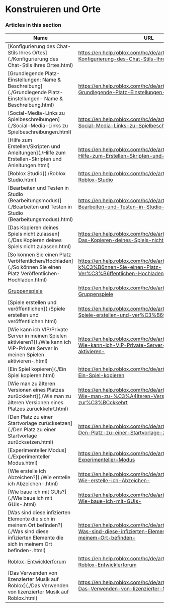 # Konstruieren und Orte  
### Articles in this section
Name|URL
-|-
[Konfigurierung des Chat-Stils Ihres Ortes](./Konfigurierung des Chat-Stils Ihres Ortes.html) |https://en.help.roblox.com/hc/de/articles/360019904552-Konfigurierung-des-Chat-Stils-Ihres-Ortes
[Grundlegende Platz-Einstellungen: Name & Beschreibung](./Grundlegende Platz-Einstellungen- Name & Beschreibung.html) |https://en.help.roblox.com/hc/de/articles/203314030-Grundlegende-Platz-Einstellungen-Name-Beschreibung
[Social-Media-Links zu Spielbeschreibungen](./Social-Media-Links zu Spielbeschreibungen.html) |https://en.help.roblox.com/hc/de/articles/360000910966-Social-Media-Links-zu-Spielbeschreibungen
[Hilfe zum Erstellen/Skripten und Anleitungen](./Hilfe zum Erstellen-Skripten und Anleitungen.html) |https://en.help.roblox.com/hc/de/articles/203625344-Hilfe-zum-Erstellen-Skripten-und-Anleitungen
[Roblox Studio](./Roblox Studio.html) |https://en.help.roblox.com/hc/de/articles/203313860-Roblox-Studio
[Bearbeiten und Testen in Studio (Bearbeitungsmodus)](./Bearbeiten und Testen in Studio (Bearbeitungsmodus).html) |https://en.help.roblox.com/hc/de/articles/203313870-Bearbeiten-und-Testen-in-Studio-Bearbeitungsmodus-
[Das Kopieren deines Spiels nicht zulassen](./Das Kopieren deines Spiels nicht zulassen.html) |https://en.help.roblox.com/hc/de/articles/203313940-Das-Kopieren-deines-Spiels-nicht-zulassen
[So können Sie einen Platz Veröffentlichen/Hochladen](./So können Sie einen Platz Veröffentlichen-Hochladen.html) |https://en.help.roblox.com/hc/de/articles/203313890-So-k%C3%B6nnen-Sie-einen-Platz-Ver%C3%B6ffentlichen-Hochladen
[Gruppenspiele](./Gruppenspiele.html) |https://en.help.roblox.com/hc/de/articles/203313760-Gruppenspiele
[Spiele erstellen und veröffentlichen](./Spiele erstellen und veröffentlichen.html) |https://en.help.roblox.com/hc/de/articles/203313950-Spiele-erstellen-und-ver%C3%B6ffentlichen
[Wie kann ich VIP/Private Server in meinen Spielen aktivieren?](./Wie kann ich VIP-Private Server in meinen Spielen aktivieren-.html) |https://en.help.roblox.com/hc/de/articles/360000781023-Wie-kann-ich-VIP-Private-Server-in-meinen-Spielen-aktivieren-
[Ein Spiel kopieren](./Ein Spiel kopieren.html) |https://en.help.roblox.com/hc/de/articles/203313900-Ein-Spiel-kopieren
[Wie man zu älteren Versionen eines Platzes zurückkehrt](./Wie man zu älteren Versionen eines Platzes zurückkehrt.html) |https://en.help.roblox.com/hc/de/articles/203313850-Wie-man-zu-%C3%A4lteren-Versionen-eines-Platzes-zur%C3%BCckkehrt
[Den Platz zu einer Startvorlage zurücksetzen](./Den Platz zu einer Startvorlage zurücksetzen.html) |https://en.help.roblox.com/hc/de/articles/203313920-Den-Platz-zu-einer-Startvorlage-zur%C3%BCcksetzen
[Experimenteller Modus](./Experimenteller Modus.html) |https://en.help.roblox.com/hc/de/articles/115003766763-Experimenteller-Modus
[Wie erstelle ich Abzeichen?](./Wie erstelle ich Abzeichen-.html) |https://en.help.roblox.com/hc/de/articles/203313650-Wie-erstelle-ich-Abzeichen-
[Wie baue ich mit GUIs?](./Wie baue ich mit GUIs-.html) |https://en.help.roblox.com/hc/de/articles/203313960-Wie-baue-ich-mit-GUIs-
[Was sind diese infizierten Elemente die sich in meinem Ort befinden?](./Was sind diese infizierten Elemente die sich in meinem Ort befinden-.html) |https://en.help.roblox.com/hc/de/articles/203312920-Was-sind-diese-infizierten-Elemente-die-sich-in-meinem-Ort-befinden-
[Roblox-Entwicklerforum](./Roblox-Entwicklerforum.html) |https://en.help.roblox.com/hc/de/articles/360000240223-Roblox-Entwicklerforum
[Das Verwenden von lizenzierter Musik auf Roblox](./Das Verwenden von lizenzierter Musik auf Roblox.html) |https://en.help.roblox.com/hc/de/articles/360000927163-Das-Verwenden-von-lizenzierter-Musik-auf-Roblox